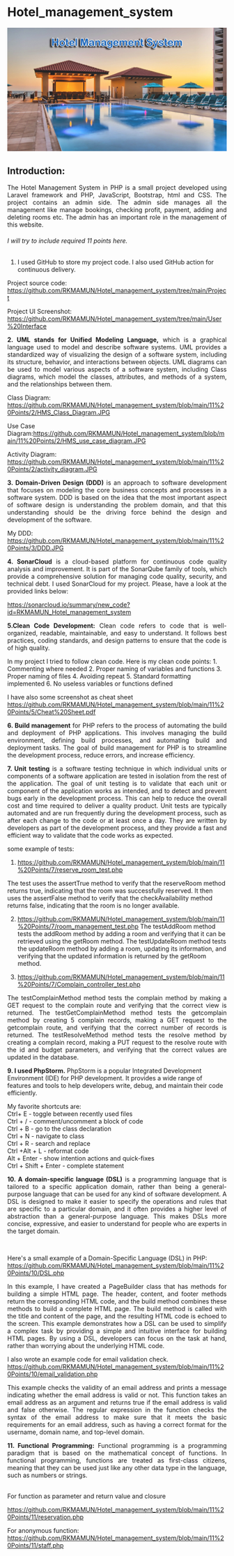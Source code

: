 # Hotel_management_system
![](cover.jpeg)

## Introduction:
<p align="justify">The Hotel Management System in PHP is a small project developed using Laravel framework and PHP, JavaScript, Bootstrap, html and CSS. The project contains an admin side. The admin side manages all the management like manage bookings, checking profit, payment, adding and deleting rooms etc. The admin has an important role in the management of this website.</p>

###### I will try to include required 11 points here.

1. I used GitHub to store my project code. I also used GitHub action for continuous delivery.

Project source code: https://github.com/RKMAMUN/Hotel_management_system/tree/main/Project

Project UI Screenshot: https://github.com/RKMAMUN/Hotel_management_system/tree/main/User%20Interface




<p align="justify"><b>2. UML stands for Unified Modeling Language,</b> which is a graphical language used to model and describe software systems. UML provides a standardized way of visualizing the design of a software system, including its structure, behavior, and interactions between objects. UML diagrams can be used to model various aspects of a software system, including Class diagrams, which model the classes, attributes, and methods of a system, and the relationships between them.</p>

Class Diagram: https://github.com/RKMAMUN/Hotel_management_system/blob/main/11%20Points/2/HMS_Class_Diagram.JPG

Use Case Diagram:https://github.com/RKMAMUN/Hotel_management_system/blob/main/11%20Points/2/HMS_use_case_diagram.JPG

Activity Diagram: https://github.com/RKMAMUN/Hotel_management_system/blob/main/11%20Points/2/activity_diagram.JPG


<p align="justify"><b>3. Domain-Driven Design (DDD)</b> is an approach to software development that focuses on modeling the core business concepts and processes in a software system. DDD is based on the idea that the most important aspect of software design is understanding the problem domain, and that this understanding should be the driving force behind the design and development of the software.</p>

My DDD: https://github.com/RKMAMUN/Hotel_management_system/blob/main/11%20Points/3/DDD.JPG

<p align="justify"><b>4. SonarCloud</b> is a cloud-based platform for continuous code quality analysis and improvement. It is part of the SonarQube family of tools, which provide a comprehensive solution for managing code quality, security, and technical debt. I used SonarCloud for my project. Please, have a look at the provided links below:</p>

https://sonarcloud.io/summary/new_code?id=RKMAMUN_Hotel_management_system

<p align="justify"><b>5.Clean Code Development:</b> Clean code refers to code that is well-organized, readable, maintainable, and easy to understand. It follows best practices, coding standards, and design patterns to ensure that the code is of high quality.</p>
In my project I tried to follow clean code.
Here is my clean code points:
 1. Commenting where needed
 2. Proper naming of variables and functions
 3. Proper naming of files
 4. Avoiding repeat
 5. Standard formatting implemented
 6. No useless variables or functions defined

I have also some screenshot as cheat sheet
https://github.com/RKMAMUN/Hotel_management_system/blob/main/11%20Points/5/Cheat%20Sheet.pdf

<p align="justify"><b>6. Build management</b> for PHP refers to the process of automating the build and deployment of PHP applications. This involves managing the build environment, defining build processes, and automating build and deployment tasks. The goal of build management for PHP is to streamline the development process, reduce errors, and increase efficiency.</p>


<p align="justify"><b>7. Unit testing</b> is a software testing technique in which individual units or components of a software application are tested in isolation from the rest of the application. The goal of unit testing is to validate that each unit or component of the application works as intended, and to detect and prevent bugs early in the development process. This can help to reduce the overall cost and time required to deliver a quality product.
Unit tests are typically automated and are run frequently during the development process, such as after each change to the code or at least once a day. They are written by developers as part of the development process, and they provide a fast and efficient way to validate that the code works as expected.</p>

some example of tests:
1. https://github.com/RKMAMUN/Hotel_management_system/blob/main/11%20Points/7/reserve_room_test.php
 
The test uses the assertTrue method to verify that the reserveRoom method returns true, indicating that the room was successfully reserved. It then uses the    assertFalse method to verify that the checkAvailability method returns false, indicating that the room is no longer available.

2. https://github.com/RKMAMUN/Hotel_management_system/blob/main/11%20Points/7/room_management_test.php
The testAddRoom method tests the addRoom method by adding a room and verifying that it can be retrieved using the getRoom method.
The testUpdateRoom method tests the updateRoom method by adding a room, updating its information, and verifying that the updated information is returned by the getRoom method.

3. https://github.com/RKMAMUN/Hotel_management_system/blob/main/11%20Points/7/Complain_controller_test.php

<p align="justify">The testComplainMethod method tests the complain method by making a GET request to the complain route and verifying that the correct view is returned.
The testGetComplainMethod method tests the getcomplain method by creating 5 complain records, making a GET request to the getcomplain route, and verifying that the correct number of records is returned.
The testResolveMethod method tests the resolve method by creating a complain record, making a PUT request to the resolve route with the id and budget parameters, and verifying that the correct values are updated in the database.</p>






<b>9. I used PhpStorm.</b> PhpStorm is a popular Integrated Development Environment (IDE) for PHP development. It provides a wide range of features and tools to help developers write, debug, and maintain their code efficiently.

My favorite shortcuts are:<br />
Ctrl+ E - toggle between recently used files<br />
Ctrl + / - comment/uncomment a block of code<br />
Ctrl + B - go to the class declaration<br />
Ctrl + N - navigate to class<br />
Ctrl + R - search and replace<br />
Ctrl +Alt + L - reformat code<br />
Alt + Enter - show intention actions and quick-fixes<br />
Ctrl + Shift + Enter - complete statement<br />

<p align="justify"><b>10. A domain-specific language (DSL)</b> is a programming language that is tailored to a specific application domain, rather than being a general-purpose language that can be used for any kind of software development. A DSL is designed to make it easier to specify the operations and rules that are specific to a particular domain, and it often provides a higher level of abstraction than a general-purpose language. This makes DSLs more concise, expressive, and easier to understand for people who are experts in the target domain.</p><br/>

Here's a small example of a Domain-Specific Language (DSL) in PHP:<br/>
https://github.com/RKMAMUN/Hotel_management_system/blob/main/11%20Points/10/DSL.php<br/>
<p align="justify">In this example, I have created a PageBuilder class that has methods for building a simple HTML page. The header, content, and footer methods return the corresponding HTML code, and the build method combines these methods to build a complete HTML page. The build method is called with the title and content of the page, and the resulting HTML code is echoed to the screen.
This example demonstrates how a DSL can be used to simplify a complex task by providing a simple and intuitive interface for building HTML pages. By using a DSL, developers can focus on the task at hand, rather than worrying about the underlying HTML code.</p>

I also wrote an example code for email validation check.<br/>
https://github.com/RKMAMUN/Hotel_management_system/blob/main/11%20Points/10/email_validation.php <br/>
<p align="justify">This example checks the validity of an email address and prints a message indicating whether the email address is valid or not. This function takes an email address as an argument and returns true if the email address is valid and false otherwise. The regular expression in the function checks the syntax of the email address to make sure that it meets the basic requirements for an email address, such as having a correct format for the username, domain name, and top-level domain.</p>




<p align="justify"><b>11. Functional Programming:</b> Functional programming is a programming paradigm that is based on the mathematical concept of functions. In functional programming, functions are treated as first-class citizens, meaning that they can be used just like any other data type in the language, such as numbers or strings.</p><br/>
For function as parameter and return value and closure<br/>

https://github.com/RKMAMUN/Hotel_management_system/blob/main/11%20Points/11/reservation.php

For anonymous function:<br/>
https://github.com/RKMAMUN/Hotel_management_system/blob/main/11%20Points/11/staff.php
